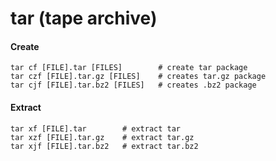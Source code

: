 tar (tape archive)
==================

#### Create

	tar cf [FILE].tar [FILES]        # create tar package
	tar czf [FILE].tar.gz [FILES]    # creates tar.gz package
	tar cjf [FILE].tar.bz2 [FILES]   # creates .bz2 package

#### Extract 

	tar xf [FILE].tar        # extract tar
	tar xzf [FILE].tar.gz    # extract tar.gz
	tar xjf [FILE].tar.bz2   # extract tar.bz2
	